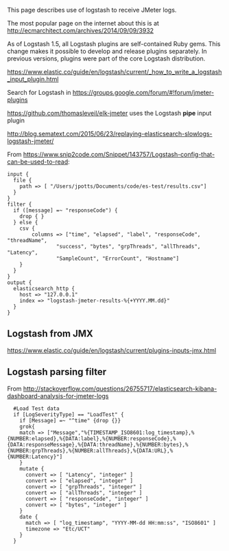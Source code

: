 This page describes use of logstash to receive JMeter logs.

The most popular page on the internet about this is at
http://ecmarchitect.com/archives/2014/09/09/3932

As of Logstash 1.5, all Logstash plugins are self-contained Ruby gems. This change makes it possible to develop and release plugins separately. In previous versions, plugins were part of the core Logstash distribution.

https://www.elastic.co/guide/en/logstash/current/_how_to_write_a_logstash_input_plugin.html

Search for Logstash in https://groups.google.com/forum/#!forum/jmeter-plugins

https://github.com/thomasleveil/elk-jmeter
uses the Logstash **pipe** input plugin

http://blog.sematext.com/2015/06/23/replaying-elasticsearch-slowlogs-logstash-jmeter/

From https://www.snip2code.com/Snippet/143757/Logstash-config-that-can-be-used-to-read:

```
input {
  file {
    path => [ "/Users/jpotts/Documents/code/es-test/results.csv"]
  }
}
filter {
  if ([message] =~ "responseCode") {
    drop { }
  } else {
    csv {
    	columns => ["time", "elapsed", "label", "responseCode", "threadName",
	            "success", "bytes", "grpThreads", "allThreads", "Latency",
	            "SampleCount", "ErrorCount", "Hostname"]
    }
  }
}
output {
  elasticsearch_http {
    host => "127.0.0.1"
    index => "logstash-jmeter-results-%{+YYYY.MM.dd}"
  }
}

  ```


## Logstash from JMX

https://www.elastic.co/guide/en/logstash/current/plugins-inputs-jmx.html



## Logstash parsing filter
From http://stackoverflow.com/questions/26755717/elasticsearch-kibana-dashboard-analysis-for-jmeter-logs

```
  #Load Test data
  if [LogSeverityType] == "LoadTest" {
    if [Message] =~ "^time" {drop {}}
    grok{
    match => ["Message","%{TIMESTAMP_ISO8601:log_timestamp},%{NUMBER:elapsed},%{DATA:label},%{NUMBER:responseCode},%{DATA:responseMessage},%{DATA:threadName},%{NUMBER:bytes},%{NUMBER:grpThreads},%{NUMBER:allThreads},%{DATA:URL},%{NUMBER:Latency}"]
    }
    mutate {
      convert => [ "Latency", "integer" ]
      convert => [ "elapsed", "integer" ]
      convert => [ "grpThreads", "integer" ]
      convert => [ "allThreads", "integer" ]
      convert => [ "responseCode", "integer" ]
      convert => [ "bytes", "integer" ]
    }
    date {
      match => [ "log_timestamp", "YYYY-MM-dd HH:mm:ss", "ISO8601" ]
      timezone => "Etc/UCT"
    }
  }
 ```
  


